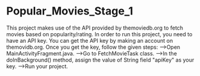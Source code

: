 # Popular_Movies_Stage_1
This project makes use of the API provided by themoviedb.org to fetch movies based on popularity/rating.
In order to run this project, you need to have an API key. You can get the API key by making an account on themovidb.org.
Once you get the key, follow the given steps:
-->Open MainActivityFragment.java.
-->Go to FetchMovieTask class.
-->In the doInBackground() method, assign the value of String field "apiKey" as your key.
-->Run your project.
